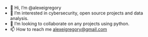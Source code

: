 - 👋 Hi, I’m @alexeigregory
- 👀 I’m interested in cybersecurity, open source projects and data analysis.
- 💞️ I’m looking to collaborate on any projects using python. 
- 📫 How to reach me alexeigregory@gmail.com

<!---
alexeigregory/alexeigregory is a ✨ special ✨ repository because its `README.md` (this file) appears on your GitHub profile.
You can click the Preview link to take a look at your changes.
--->
